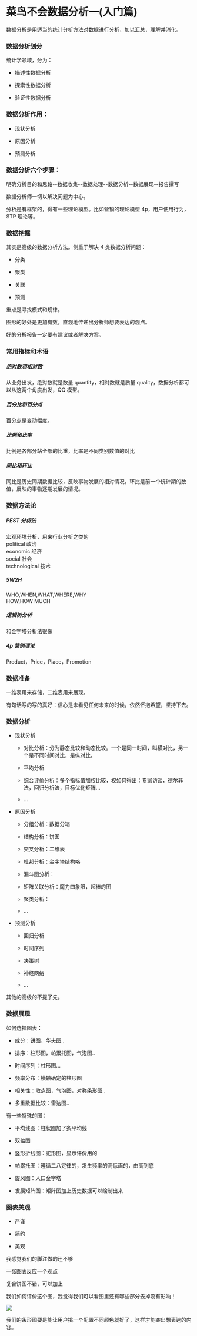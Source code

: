 # 菜鸟不会数据分析一(入门篇)

数据分析是用适当的统计分析方法对数据进行分析，加以汇总，理解并消化。

<a name="bswrdv"></a>

### [](#bswrdv)数据分析划分

统计学领域，分为：

- 描述性数据分析

- 探索性数据分析

- 验证性数据分析

<a name="clu4ww"></a>

### [](#clu4ww)数据分析作用：

- 现状分析

- 原因分析

- 预测分析

<a name="t6xyex"></a>

### [](#t6xyex)数据分析六个步骤：

明确分析目的和思路--数据收集--数据处理--数据分析--数据展现--报告撰写

数据分析师一切以解决问题为中心。

分析是有框架的，得有一些理论模型。比如营销的理论模型 4p，用户使用行为，STP 理论等。

<a name="mabche"></a>

### [](#mabche)数据挖掘

其实是高级的数据分析方法。侧重于解决 4 类数据分析问题：

- 分类

- 聚类

- 关联

- 预测

重点是寻找模式和规律。

图形的好处是更加有效，直观地传递出分析师想要表达的观点。

好的分析报告一定要有建议或者解决方案。

<a name="hzebwl"></a>

### [](#hzebwl)常用指标和术语

<a name="nv2whi"></a>

##### [](#nv2whi)绝对数和相对数

从业务出发，绝对数就是数量 quantity，相对数就是质量 quality，数据分析都可以从这两个角度出发，QQ 模型。

<a name="ezprus"></a>

##### [](#ezprus)百分比和百分点

百分点是变动幅度。

<a name="a3v5wp"></a>

##### [](#a3v5wp)比例和比率

比例是各部分站全部的比重，比率是不同类别数值的对比

<a name="gel1lm"></a>

##### [](#gel1lm)同比和环比

同比是历史同期数据比较，反映事物发展的相对情况。环比是前一个统计期的数值，反映的事物逐期发展的情况。

<a name="gdn2ch"></a>

### [](#gdn2ch)数据方法论

<a name="on4giv"></a>

##### [](#on4giv)PEST 分析法

宏观环境分析，用来行业分析之类的<br />political 政治<br />economic 经济<br />social 社会<br />technological 技术

<a name="5yunrp"></a>

##### [](#5yunrp)5W2H

WHO,WHEN,WHAT,WHERE,WHY<br />HOW,HOW MUCH

<a name="al2zcm"></a>

##### [](#al2zcm)逻辑树分析

和金字塔分析法很像

<a name="nrvafb"></a>

##### [](#nrvafb)4p 营销理论

Product，Price，Place，Promotion

<a name="t690gr"></a>

### [](#t690gr)数据准备

一维表用来存储，二维表用来展现。

有句话写的写的真好：信心是未看见任何未来的时候，依然怀抱希望，坚持下去。

<a name="p7ltkc"></a>

### [](#p7ltkc)数据分析

- 现状分析

  - 对比分析：分为静态比较和动态比较。一个是同一时间，叫横对比，另一个是不同时间对比，是纵对比。

  - 平均分析

  - 综合评价分析：多个指标值加权比较，权如何得出：专家访谈，德尔菲法，回归分析法，目标优化矩阵...

  - ...

- 原因分析

  - 分组分析：数据分箱

  - 结构分析：饼图

  - 交叉分析：二维表

  - 杜邦分析：金字塔结构咯

  - 漏斗图分析：

  - 矩阵关联分析：魔力四象限，超棒的图

  - 聚类分析：

  - ...

- 预测分析

  - 回归分析

  - 时间序列

  - 决策树

  - 神经网络

  - ...

其他的高级的不提了先。

<a name="93p1fm"></a>

### [](#93p1fm)数据展现

如何选择图表：

- 成分：饼图，华夫图..

- 排序：柱形图，帕累托图，气泡图..

- 时间序列：柱形图...

- 频率分布：横轴确定的柱形图

- 相关性：散点图，气泡图，对称条形图..

- 多重数据比较：雷达图..

有一些特殊的图：

- 平均线图：柱状图加了条平均线

- 双轴图

- 竖形折线图：蛇形图，显示评价用的

- 帕累托图：遵循二八定律的，发生频率的高低画的，由高到底

- 旋风图：人口金字塔

- 发展矩阵图：矩阵图加上历史数据可以绘制出来

<a name="ftkrak"></a>

### [](#ftkrak)图表美观

- 严谨

- 简约

- 美观

我感觉我们的脚注做的还不够

一张图表反应一个观点

复合饼图不错，可以加上

我们如何评价这个图，我觉得我们可以看图里还有哪些部分去掉没有影响！

![](https://cdn.nlark.com/lark/0/2018/png/27385/1544445309085-71340480-a12f-43af-8701-f6c83f856c20.png#width=429)

我们的条形图要是能让用户挑一个配置不同颜色就好了，这样才能突出想表达的内容。
